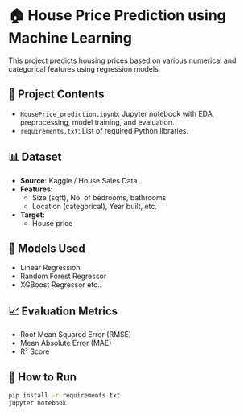 # 🏠 House Price Prediction using Machine Learning

This project predicts housing prices based on various numerical and categorical features using regression models.

## 📁 Project Contents

- `HousePrice_prediction.ipynb`: Jupyter notebook with EDA, preprocessing, model training, and evaluation.
- `requirements.txt`: List of required Python libraries.

## 📊 Dataset

- **Source**: Kaggle / House Sales Data
- **Features**:
  - Size (sqft), No. of bedrooms, bathrooms
  - Location (categorical), Year built, etc.
- **Target**:
  - House price

## 🧠 Models Used

- Linear Regression
- Random Forest Regressor
- XGBoost Regressor  etc..

## 📈 Evaluation Metrics

- Root Mean Squared Error (RMSE)
- Mean Absolute Error (MAE)
- R² Score

## 🚀 How to Run

```bash
pip install -r requirements.txt
jupyter notebook
